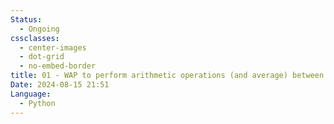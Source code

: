 ```yaml
---
Status:
  - Ongoing
cssclasses:
  - center-images
  - dot-grid
  - no-embed-border
title: 01 - WAP to perform arithmetic operations (and average) between two variables (Through User Input)
Date: 2024-08-15 21:51
Language:
  - Python
---
```




